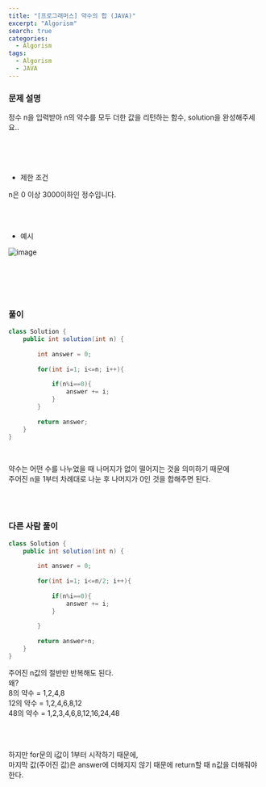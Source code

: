 ```yaml
---
title: "[프로그래머스] 약수의 합 (JAVA)"
excerpt: "Algorism"
search: true
categories: 
  - Algorism
tags: 
  - Algorism
  - JAVA
---
```



### 문제 설명
정수 n을 입력받아 n의 약수를 모두 더한 값을 리턴하는 함수, solution을 완성해주세요..<br><br>


<br><br>

- 제한 조건 

n은 0 이상 3000이하인 정수입니다.<br>
<br>



<br>

- 예시 

![image](https://user-images.githubusercontent.com/73421820/123816384-3c686980-d932-11eb-8130-80a07ad3debc.png)







<br>





<br><br>


### 풀이



```java
class Solution {
    public int solution(int n) {
        
        int answer = 0;
        
        for(int i=1; i<=n; i++){
            
            if(n%i==0){
                answer += i;
            }
        }
        
        return answer;
    }
}
```

<br>

약수는 어떤 수를 나누었을 때 나머지가 없이 떨어지는 것을 의미하기 때문에<br> 주어진 n을 1부터 차례대로 나눈 후 나머지가 0인 것을 합해주면 된다.<br>


<br><br>

### 다른 사람 풀이

```java
class Solution {
    public int solution(int n) {
        
        int answer = 0;
        
        for(int i=1; i<=n/2; i++){
            
            if(n%i==0){
                answer += i;
            }
            
        }
        
        return answer+n;
    }
}
```

주어진 n값의 절반만 반복해도 된다.<br>
왜?<br>
8의 약수 = 1,2,4,8<br>
12의 약수 = 1,2,4,6,8,12<br>
48의 약수 = 1,2,3,4,6,8,12,16,24,48<br>

<br><br>

하지만 for문의 i값이 1부터 시작하기 때문에, <br>마지막 값(주어진 값)은 answer에 더해지지 않기 때문에 return할 때 n값을 더해줘야한다.<br>

<br>


<br><br>